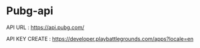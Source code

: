 # Pubg-api

API URL : https://api.pubg.com/ 

API KEY CREATE : https://developer.playbattlegrounds.com/apps?locale=en

